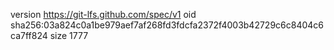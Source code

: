 version https://git-lfs.github.com/spec/v1
oid sha256:03a824c0a1be979aef7af268fd3fdcfa2372f4003b42729c6c8404c6ca7ff824
size 1777
